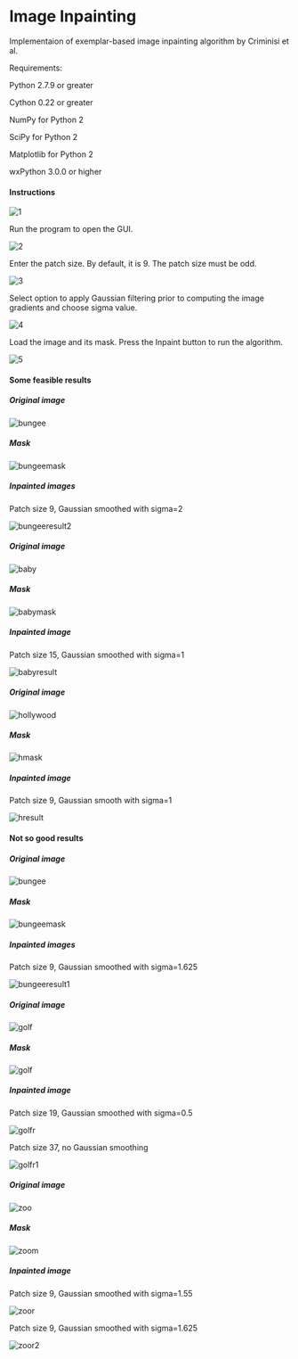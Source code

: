 # Image Inpainting

Implementaion of exemplar-based image inpainting algorithm by Criminisi et al. 

Requirements:

Python 2.7.9 or greater

Cython 0.22 or greater

NumPy for Python 2

SciPy for Python 2

Matplotlib for Python 2

wxPython 3.0.0 or higher

#### Instructions

![1](instruction-pics/1.png)

Run the program to open the GUI.

![2](instruction-pics/2.png)

Enter the patch size. By default, it is 9. The patch size must be odd.

![3](instruction-pics/3.png)

Select option to apply Gaussian filtering prior to computing the image gradients and choose sigma value.

![4](instruction-pics/4.png)

Load the image and its mask. Press the Inpaint button to run the algorithm.

![5](instruction-pics/5.png)

#### Some feasible results

##### Original image

![bungee](images/input.jpg)

##### Mask

![bungeemask](masks/input-mask.bmp)

##### Inpainted images

Patch size 9, Gaussian smoothed with sigma=2

![bungeeresult2](results/bungee_result_9_sigma2.jpg)

##### Original image

![baby](images/baby.jpg)

##### Mask

![babymask](masks/baby-mask.bmp)

##### Inpainted image

Patch size 15, Gaussian smoothed with sigma=1

![babyresult](results/baby-result-15-sigma1.jpg)

##### Original image

![hollywood](images/hollywood.jpg)

##### Mask

![hmask](masks/hollywood-mask.bmp)

##### Inpainted image

Patch size 9, Gaussian smooth with sigma=1

![hresult](results/hollywood-result-9-sigma1.jpg)

#### Not so good results

##### Original image

![bungee](images/input.jpg)

##### Mask

![bungeemask](masks/input-mask.bmp)

##### Inpainted images

Patch size 9, Gaussian smoothed with sigma=1.625

![bungeeresult1](results/bungee_result_9_sigma1.625.jpg)

##### Original image

![golf](images/golf.jpg)

##### Mask

![golf](masks/golf-mask.pgm)

##### Inpainted image

Patch size 19, Gaussian smoothed with sigma=0.5

![golfr](results/golf_result_19_sigma0.5.jpg)

Patch size 37, no Gaussian smoothing

![golfr1](results/golf_results_37_nogauss.jpg)

##### Original image

![zoo](images/zoo.jpg)

##### Mask

![zoom](masks/zoo-mask.bmp)

##### Inpainted image

Patch size 9, Gaussian smoothed with sigma=1.55

![zoor](results/zoo-result-9-sigma1.55.jpg)

Patch size 9, Gaussian smoothed with sigma=1.625

![zoor2](results/zoo-result-9-sigma1.625.jpg)

